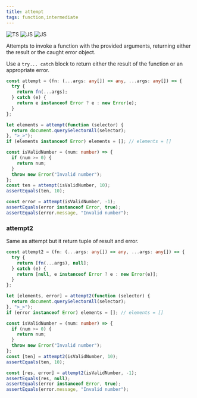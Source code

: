 ```yaml
---
title: attempt
tags: function,intermediate
---
```


![TS](https://img.shields.io/badge/supports-typescript-blue.svg?style=flat-square)
![JS](https://img.shields.io/badge/supports-javascript-yellow.svg?style=flat-square)
![JS](https://img.shields.io/badge/supports-deno-green.svg?style=flat-square)

Attempts to invoke a function with the provided arguments, returning either the result or the caught error object.

Use a `try... catch` block to return either the result of the function or an appropriate error.

```ts title="typescript"
const attempt = (fn: (...args: any[]) => any, ...args: any[]) => {
  try {
    return fn(...args);
  } catch (e) {
    return e instanceof Error ? e : new Error(e);
  }
};
```

```ts title="typescript"
let elements = attempt(function (selector) {
  return document.querySelectorAll(selector);
}, ">_>");
if (elements instanceof Error) elements = []; // elements = []

const isValidNumber = (num: number) => {
  if (num >= 0) {
    return num;
  }
  throw new Error("Invalid number");
};
const ten = attempt(isValidNumber, 10);
assertEquals(ten, 10);

const error = attempt(isValidNumber, -1);
assertEquals(error instanceof Error, true);
assertEquals(error.message, "Invalid number");
```

### attempt2

Same as attempt but it return tuple of result and error.

```ts title="typescript"
const attempt2 = (fn: (...args: any[]) => any, ...args: any[]) => {
  try {
    return [fn(...args), null];
  } catch (e) {
    return [null, e instanceof Error ? e : new Error(e)];
  }
};
```

```ts title="typescript"
let [elements, error] = attempt2(function (selector) {
  return document.querySelectorAll(selector);
}, ">_>");
if (error instanceof Error) elements = []; // elements = []

const isValidNumber = (num: number) => {
  if (num >= 0) {
    return num;
  }
  throw new Error("Invalid number");
};
const [ten] = attempt2(isValidNumber, 10);
assertEquals(ten, 10);

const [res, error] = attempt2(isValidNumber, -1);
assertEquals(res, null);
assertEquals(error instanceof Error, true);
assertEquals(error.message, "Invalid number");
```
